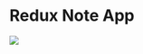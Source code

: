 # Redux Note App 
![](https://user-images.githubusercontent.com/114365301/209701026-80bc8c86-7a36-4bfd-8c93-d7717177dd9a.jpg)
